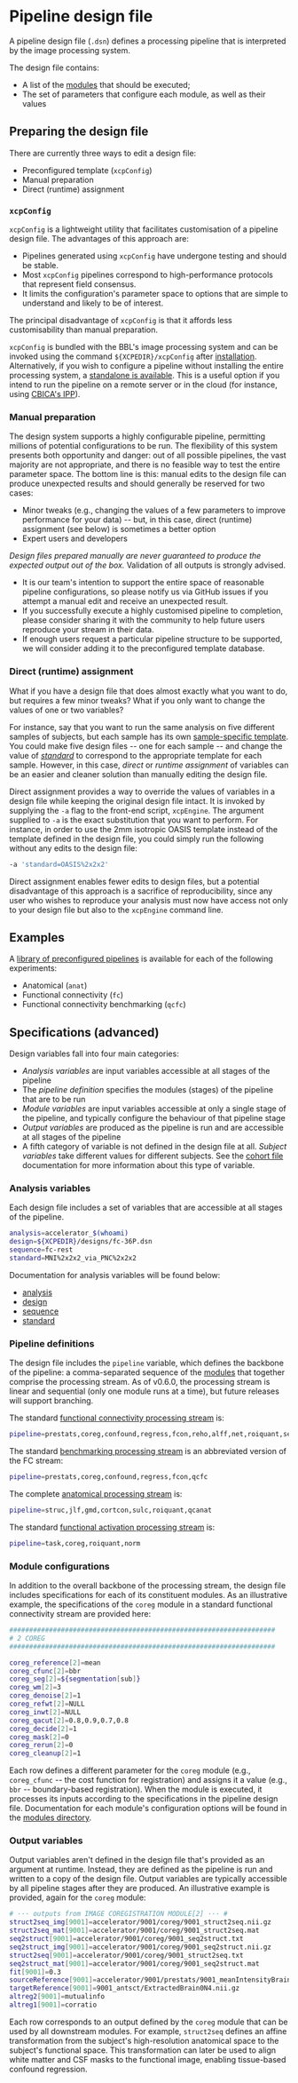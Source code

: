 # Pipeline design file

A pipeline design file (`.dsn`) defines a processing pipeline that is interpreted by the image processing system.

The design file contains:

 * A list of the [modules](%%BASEURL/modules/index.html) that should be executed;
 * The set of parameters that configure each module, as well as their values

## Preparing the design file

There are currently three ways to edit a design file:

 * Preconfigured template (`xcpConfig`)
 * Manual preparation
 * Direct (runtime) assignment

### `xcpConfig`

`xcpConfig` is a lightweight utility that facilitates customisation of a pipeline design file. The advantages of this approach are:

 * Pipelines generated using `xcpConfig` have undergone testing and should be stable.
 * Most `xcpConfig` pipelines correspond to high-performance protocols that represent field consensus.
 * It limits the configuration's parameter space to options that are simple to understand and likely to be of interest.

The principal disadvantage of `xcpConfig` is that it affords less customisability than manual preparation.

`xcpConfig` is bundled with the BBL's image processing system and can be invoked using the command `${XCPEDIR}/xcpConfig` after [installation](%%BASEURL/config/installation.html). Alternatively, if you wish to configure a pipeline without installing the entire processing system, a [standalone is available](https://github.com/PennBBL/xcpConfig). This is a useful option if you intend to run the pipeline on a remote server or in the cloud (for instance, using [CBICA's IPP](https://ipp.cbica.upenn.edu/)).

### Manual preparation

The design system supports a highly configurable pipeline, permitting millions of potential configurations to be run. The flexibility of this system presents both opportunity and danger: out of all possible pipelines, the vast majority are not appropriate, and there is no feasible way to test the entire parameter space. The bottom line is this: manual edits to the design file can produce unexpected results and should generally be reserved for two cases:

 * Minor tweaks (e.g., changing the values of a few parameters to improve performance for your data) -- but, in this case, direct (runtime) assignment (see below) is sometimes a better option
 * Expert users and developers

*Design files prepared manually are never guaranteed to produce the expected output out of the box.* Validation of all outputs is strongly advised.

 * It is our team's intention to support the entire space of reasonable pipeline configurations, so please notify us via GitHub issues if you attempt a manual edit and receive an unexpected result.
 * If you successfully execute a highly customised pipeline to completion, please consider sharing it with the community to help future users reproduce your stream in their data.
 * If enough users request a particular pipeline structure to be supported, we will consider adding it to the preconfigured template database.

### Direct (runtime) assignment

What if you have a design file that does almost exactly what you want to do, but requires a few minor tweaks? What if you only want to change the values of one or two variables?

For instance, say that you want to run the same analysis on five different samples of subjects, but each sample has its own [sample-specific template](%%BASEURL/utils/templateConstruct). You could make five design files -- one for each sample -- and change the value of _[standard](%%BASEURL/config/variables/standard.html)_ to correspond to the appropriate template for each sample. However, in this case, _direct_ or _runtime assignment_ of variables can be an easier and cleaner solution than manually editing the design file.

Direct assignment provides a way to override the values of variables in a design file while keeping the original design file intact. It is invoked by supplying the `-a` flag to the front-end script, `xcpEngine`. The argument supplied to `-a` is the exact substitution that you want to perform. For instance, in order to use the 2mm isotropic OASIS template instead of the template defined in the design file, you could simply run the following without any edits to the design file:

``` bash
-a 'standard=OASIS%2x2x2'
```

Direct assignment enables fewer edits to design files, but a potential disadvantage of this approach is a sacrifice of reproducibility, since any user who wishes to reproduce your analysis must now have access not only to your design file but also to the `xcpEngine` command line.

## Examples

A [library of preconfigured pipelines](https://github.com/PennBBL/xcpEngine/tree/master/designs) is available for each of the following experiments:

 * Anatomical (`anat`)
 * Functional connectivity (`fc`)
 * Functional connectivity benchmarking (`qcfc`)

## Specifications (advanced)

Design variables fall into four main categories:

 * _Analysis variables_ are input variables accessible at all stages of the pipeline
 * The _pipeline definition_ specifies the modules (stages) of the pipeline that are to be run
 * _Module variables_ are input variables accessible at only a single stage of the pipeline, and typically configure the behaviour of that pipeline stage
 * _Output variables_ are produced as the pipeline is run and are accessible at all stages of the pipeline
 * A fifth category of variable is not defined in the design file at all. _Subject variables_ take different values for different subjects. See the [cohort file](%%BASEURL/config/cohort.html) documentation for more information about this type of variable.

### Analysis variables

Each design file includes a set of variables that are accessible at all stages of the pipeline.

``` bash
analysis=accelerator_$(whoami)
design=${XCPEDIR}/designs/fc-36P.dsn
sequence=fc-rest
standard=MNI%2x2x2_via_PNC%2x2x2
```
Documentation for analysis variables will be found below:

 * [analysis](%%BASEURL/config/variables/analysis.html)
 * [design](%%BASEURL/config/variables/design.html)
 * [sequence](%%BASEURL/config/variables/sequence.html)
 * [standard](%%BASEURL/config/variables/standard.html)

### Pipeline definitions

The design file includes the `pipeline` variable, which defines the backbone of the pipeline: a comma-separated sequence of the [modules](%%BASEURL/modules/index.html) that together comprise the processing stream. As of v0.6.0, the processing stream is linear and sequential (only one module runs at a time), but future releases will support branching.

The standard [functional connectivity processing stream](%%BASEURL/config/fc.html) is:
``` bash
pipeline=prestats,coreg,confound,regress,fcon,reho,alff,net,roiquant,seed,norm,qcfc
```

The standard [benchmarking processing stream](%%BASEURL/config/qcfc.html) is an abbreviated version of the FC stream:
``` bash
pipeline=prestats,coreg,confound,regress,fcon,qcfc
```

The complete [anatomical processing stream](%%BASEURL/config/anat.html) is:
``` bash
pipeline=struc,jlf,gmd,cortcon,sulc,roiquant,qcanat
```

The standard [functional activation processing stream](%%BASEURL/config/task.html) is:
``` bash
pipeline=task,coreg,roiquant,norm
```

### Module configurations

In addition to the overall backbone of the processing stream, the design file includes specifications for each of its constituent modules. As an illustrative example, the specifications of the `coreg` module in a standard functional connectivity stream are provided here:

``` bash
###################################################################
# 2 COREG
###################################################################

coreg_reference[2]=mean
coreg_cfunc[2]=bbr
coreg_seg[2]=${segmentation[sub]}
coreg_wm[2]=3
coreg_denoise[2]=1
coreg_refwt[2]=NULL
coreg_inwt[2]=NULL
coreg_qacut[2]=0.8,0.9,0.7,0.8
coreg_decide[2]=1
coreg_mask[2]=0
coreg_rerun[2]=0
coreg_cleanup[2]=1
```

Each row defines a different parameter for the `coreg` module (e.g., `coreg_cfunc` -- the cost function for registration) and assigns it a value (e.g., `bbr` -- boundary-based registration). When the module is executed, it processes its inputs according to the specifications in the pipeline design file. Documentation for each module's configuration options will be found in the [modules directory](%%BASEURL/modules/index.html).

### Output variables

Output variables aren't defined in the design file that's provided as an argument at runtime. Instead, they are defined as the pipeline is run and written to a copy of the design file. Output variables are typically accessible by all pipeline stages after they are produced. An illustrative example is provided, again for the `coreg` module:

``` bash
# ··· outputs from IMAGE COREGISTRATION MODULE[2] ··· #
struct2seq_img[9001]=accelerator/9001/coreg/9001_struct2seq.nii.gz
struct2seq_mat[9001]=accelerator/9001/coreg/9001_struct2seq.mat
seq2struct[9001]=accelerator/9001/coreg/9001_seq2struct.txt
seq2struct_img[9001]=accelerator/9001/coreg/9001_seq2struct.nii.gz
struct2seq[9001]=accelerator/9001/coreg/9001_struct2seq.txt
seq2struct_mat[9001]=accelerator/9001/coreg/9001_seq2struct.mat
fit[9001]=0.3
sourceReference[9001]=accelerator/9001/prestats/9001_meanIntensityBrain.nii.gz
targetReference[9001]=9001_antsct/ExtractedBrain0N4.nii.gz
altreg2[9001]=mutualinfo
altreg1[9001]=corratio
```

Each row corresponds to an output defined by the `coreg` module that can be used by all downstream modules. For example, `struct2seq` defines an affine transformation from the subject's high-resolution anatomical space to the subject's functional space. This transformation can later be used to align white matter and CSF masks to the functional image, enabling tissue-based confound regression.
